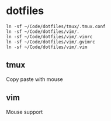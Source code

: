 # dotfiles

```
ln -sf ~/Code/dotfiles/tmux/.tmux.conf
ln -sf ~/Code/dotfiles/vim/.
ln -sf ~/Code/dotfiles/vim/.vimrc
ln -sf ~/Code/dotfiles/vim/.gvimrc
ln -sf ~/Code/dotfiles/vim/.vim
```

## tmux

Copy paste with mouse 

## vim

Mouse support
